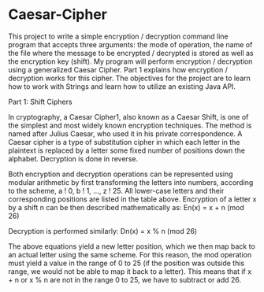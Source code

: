 # Caesar-Cipher
This project to write a simple encryption / decryption command line program that accepts three arguments:
the mode of operation, the name of the file where the message to be encrypted / decrypted
is stored as well as the encryption key (shift). My program will perform encryption / decryption
using a generalized Caesar Cipher. Part 1 explains how encryption / decryption works for this cipher.
The objectives for the project are to learn how to work
with Strings and learn how to utilize an existing Java API.

Part 1: Shift Ciphers

In cryptography, a Caesar Cipher1, also known as a Caesar Shift, is one of the simplest and most
widely known encryption techniques. The method is named after Julius Caesar, who used it in his
private correspondence. A Caesar cipher is a type of substitution cipher in which each letter in the
plaintext is replaced by a letter some fixed number of positions down the alphabet. Decryption is
done in reverse.

Both encryption and decryption operations can be represented using modular arithmetic by first
transforming the letters into numbers, according to the scheme, a ! 0, b ! 1, ..., z ! 25. All
lower-case letters and their corresponding positions are listed in the table above. Encryption of a
letter x by a shift n can be then described mathematically as:
En(x) = x + n (mod 26)

Decryption is performed similarly:
Dn(x) = x % n (mod 26)

The above equations yield a new letter position, which we then map back to an actual letter
using the same scheme. For this reason, the mod operation must yield a value in the range of 0 to
25 (if the position was outside this range, we would not be able to map it back to a letter). This
means that if x + n or x % n are not in the range 0 to 25, we have to subtract or add 26.
